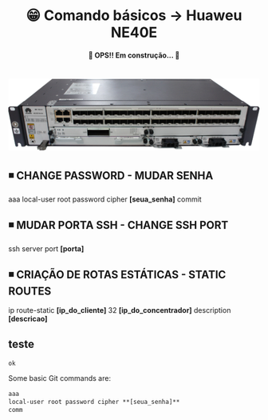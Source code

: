 <h1 align="center">😁 Comando básicos -> Huaweu NE40E</h1>

<h4 align="center">
  🚧 OPS!! Em construção... 🚧
</h4>

<h1 align="center">
  <img alt="ne40e" title="ne40e" src="../img/ne40e.png" />
</h1>

## ◾ CHANGE PASSWORD - MUDAR SENHA
aaa
local-user root password cipher **[seua_senha]**
commit

## ◾ MUDAR PORTA SSH - CHANGE SSH PORT  
  ssh server port **[porta]**

## ◾ CRIAÇÃO DE ROTAS ESTÁTICAS - STATIC ROUTES  
  ip route-static **[ip_do_cliente]** 32 **[ip_do_concentrador]** description **[descricao]**

## teste
    ok


Some basic Git commands are:
```
aaa
local-user root password cipher **[seua_senha]**
comm
```